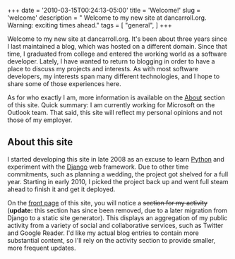 +++
date = '2010-03-15T00:24:13-05:00'
title = 'Welcome!'
slug = 'welcome'
description = " Welcome to my new site at dancarroll.org.  Warning: exciting times ahead."
tags = [
    "general",
]
+++

Welcome to my new site at dancarroll.org.  It's been about three years since I last maintained a blog, which was hosted on a different
domain.  Since that time, I graduated from college and entered the working world as a software developer.  Lately, I have wanted to return to blogging in order to have a place to discuss my projects and interests.  As with most software developers, my interests span many different technologies, and I hope to share some of those experiences here.

As for who exactly I am, more information is available on the [About](/about/) section of this site.  Quick summary: I am currently working for Microsoft on the Outlook team.  That said, this site will reflect my personal opinions and not those of my employer.

About this site
---------------
I started developing this site in late 2008 as an excuse to learn [Python](http://www.python.org/) and experiment with the [Django](http://www.djangoproject.com/) web framework.  Due to other time commitments, such as planning a wedding, the project got shelved for a full year.  Starting in early 2010, I picked the project back up and went full steam ahead to finish it and get it deployed.

On the [front page](/) of this site, you will notice a ~~section for my activity~~ (**update:** this section has since been removed, due to a
later migration from Django to a static site generator).  This displays an aggregation of my public activity from a variety of social and collaborative services, such as Twitter and Google Reader.  I'd like my actual blog entries to contain more substantial content, so I'll rely on the activity section to provide smaller, more frequent updates.